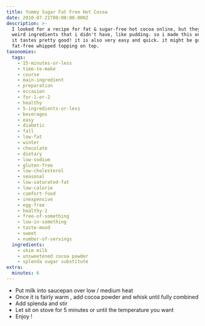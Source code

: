 ```yaml
---
title: Yummy Sugar Fat Free Hot Cocoa
date: 2010-07-21T00:00:00.000Z
description: >-
  I looked for a recipe for fat & sugar-free hot cocoa online, but they all had
  weird ingredients that i didn't have, like pudding. so i made this one up, and
  it tastes pretty good! it is also very easy and quick. it might be good with a
  fat-free whipped topping on top.
taxonomies:
  tags:
    - 15-minutes-or-less
    - time-to-make
    - course
    - main-ingredient
    - preparation
    - occasion
    - for-1-or-2
    - healthy
    - 5-ingredients-or-less
    - beverages
    - easy
    - diabetic
    - fall
    - low-fat
    - winter
    - chocolate
    - dietary
    - low-sodium
    - gluten-free
    - low-cholesterol
    - seasonal
    - low-saturated-fat
    - low-calorie
    - comfort-food
    - inexpensive
    - egg-free
    - healthy-2
    - free-of-something
    - low-in-something
    - taste-mood
    - sweet
    - number-of-servings
  ingredients:
    - skim milk
    - unsweetened cocoa powder
    - splenda sugar substitute
extra:
  minutes: 6
---
```

 - Put milk into saucepan over low / medium heat
 - Once it is fairly warm , add cocoa powder and whisk until fully combined
 - Add splenda and stir
 - Let sit on stove for 5 minutes or until the temperature you want
 - Enjoy !
